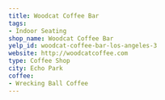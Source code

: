 ```yaml
---
title: Woodcat Coffee Bar
tags:
- Indoor Seating
shop_name: Woodcat Coffee Bar
yelp_id: woodcat-coffee-bar-los-angeles-3
website: http://woodcatcoffee.com
type: Coffee Shop
city: Echo Park
coffee:
- Wrecking Ball Coffee
---
```

